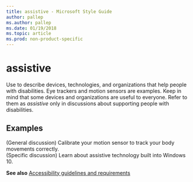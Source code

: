 ```yaml
---
title: assistive - Microsoft Style Guide
author: pallep
ms.author: pallep
ms.date: 01/19/2018
ms.topic: article
ms.prod: non-product-specific
---
```


# assistive

Use to
describe devices, technologies, and organizations that
help people with disabilities. Eye trackers and motion sensors are
examples. Keep in mind that some devices and organizations are useful to
everyone. Refer to them as *assistive* only in discussions about supporting people with disabilities.

## Examples

(General discussion) Calibrate your motion sensor to track your body movements correctly.  
(Specific discussion) Learn about assistive technology built into Windows 10.

**See also**  [Accessibility guidelines and requirements](~/accessibility/accessibility-guidelines-requirements.md)
